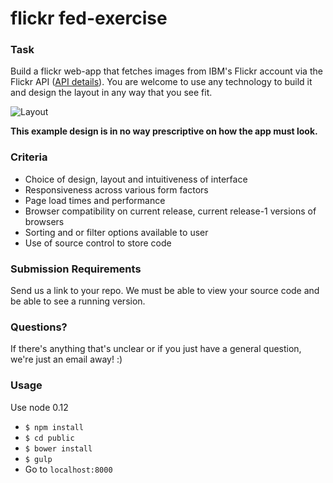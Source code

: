 # flickr fed-exercise

### Task
Build a flickr web-app that fetches images from IBM's Flickr account via the Flickr API ([API details](https://github.com/ibmfrontend/fedexercise/blob/master/API_DETAILS.md)). You are welcome to use any technology to build it and design the layout in any way that you see fit.

![Layout](https://github.com/ibmfrontend/fedexercise/blob/master/assets/fedexercisewf.png)

**This example design is in no way prescriptive on how the app must look.**

### Criteria
 - Choice of design, layout and intuitiveness of interface
 - Responsiveness across various form factors
 - Page load times and performance
 - Browser compatibility on current release, current release-1 versions of browsers
 - Sorting and or filter options available to user
 - Use of source control to store code

### Submission Requirements
Send us a link to your repo. We must be able to view your source code and be able to see a running version.

### Questions?
If there's anything that's unclear or if you just have a general question, we're just an email away! :)

### Usage
Use node 0.12
 - `$ npm install`
 - `$ cd public`
 - `$ bower install`
 - `$ gulp`
 - Go to `localhost:8000`
